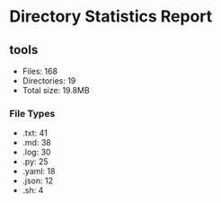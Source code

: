 # Directory Statistics Report

## tools

- Files: 168
- Directories: 19
- Total size: 19.8MB

### File Types
- .txt: 41
- .md: 38
- .log: 30
- .py: 25
- .yaml: 18
- .json: 12
- .sh: 4

